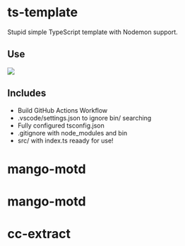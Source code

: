 # ts-template
Stupid simple TypeScript template with Nodemon support.

## Use

<a href="https://github.com/znci/ts-template/generate">
  <img src="https://img.shields.io/badge/use%20this-template-blue?logo=github">
</a>

## Includes

- Build GitHub Actions Workflow
- .vscode/settings.json to ignore bin/ searching
- Fully configured tsconfig.json
- .gitignore with node_modules and bin
- src/ with index.ts reaady for use!

# mango-motd
# mango-motd
# cc-extract
